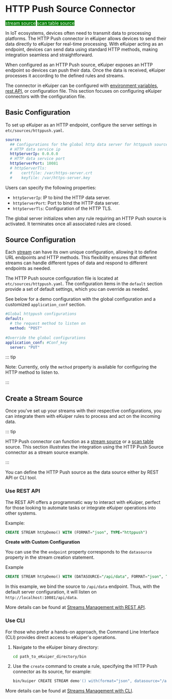 # HTTP Push Source Connector

<span style="background:green;color:white;">stream source</span>
<span style="background:green;color:white">scan table source</span>

In IoT ecosystems, devices often need to transmit data to processing platforms. The HTTP Push connector in eKuiper allows devices to send their data directly to eKuiper for real-time processing. With eKuiper acting as an endpoint, devices can send data using standard HTTP methods, making integration seamless and straightforward.

When configured as an HTTP Push source, eKuiper exposes an HTTP endpoint so devices can push their data. Once the data is received, eKuiper processes it according to the defined rules and streams.

The connector in eKuiper can be configured with [environment variables](../../../configuration/configuration.md#environment-variable-syntax), [rest API](../../../api/restapi/configKey.md), or configuration file. This section focuses on configuring eKuiper connectors with the configuration file. 

## Basic Configuration

To set up eKuiper as an HTTP endpoint, configure the server settings in `etc/sources/httppush.yaml`.

```yaml
source:
  ## Configurations for the global http data server for httppush source
  # HTTP data service ip
  httpServerIp: 0.0.0.0
  # HTTP data service port
  httpServerPort: 10081
  # httpServerTls:
  #    certfile: /var/https-server.crt
  #    keyfile: /var/https-server.key
```

Users can specify the following properties:

- `httpServerIp`: IP to bind the HTTP data server.
- `httpServerPort`: Port to bind the HTTP data server.
- `httpServerTls`: Configuration of the HTTP TLS.

The global server initializes when any rule requiring an HTTP Push source is activated. It terminates once all associated rules are closed.

## Source Configuration

Each [stream](../../streams/overview.md) can have its own unique configuration, allowing it to define URL endpoints and HTTP methods. This flexibility ensures that different streams can handle different types of data and respond to different endpoints as needed.

The HTTP Push source configuration file is located at `etc/sources/httppush.yaml`. The configuration items in the `default` section provide a set of default settings, which you can override as needed.

See below for a demo configuration with the global configuration and a customized `application_conf` section. 

```yaml
#Global httppush configurations
default:
  # the request method to listen on
  method: "POST"
    
#Override the global configurations
application_conf: #Conf_key
  server: "PUT"
```

::: tip

Note: Currently, only the `method` property is available for configuring the HTTP method to listen to.

:::

## Create a Stream Source

Once you've set up your streams with their respective configurations, you can integrate them with eKuiper rules to process and act on the incoming data.

::: tip

HTTP Push connector can function as a [stream source](../../streams/overview.md) or a [scan table](../../tables/scan.md) source. This section illustrates the integration using the HTTP Push Source connector as a stream source example.

:::

You can define the HTTP Push source as the data source either by REST API or CLI tool. 

### Use REST API

The REST API offers a programmatic way to interact with eKuiper, perfect for those looking to automate tasks or integrate eKuiper operations into other systems.

Example:

```sql
CREATE STREAM httpDemo() WITH (FORMAT="json", TYPE="httppush")
```

**Create with Custom Configuration**

You can use the the `endpoint` property corresponds to the `datasource` property in the stream creation statement.

Example

```sql
CREATE STREAM httpDemo() WITH (DATASOURCE="/api/data", FORMAT="json", TYPE="httppush")
```

In this example, we bind the source to `/api/data` endpoint. Thus, with the default server configuration, it will listen on `http://localhost:10081/api/data`.

More details can be found at [Streams Management with REST API](../../../api/restapi/streams.md).

### Use CLI

For those who prefer a hands-on approach, the Command Line Interface (CLI) provides direct access to eKuiper's operations.

1. Navigate to the eKuiper binary directory:

   ```bash
   cd path_to_eKuiper_directory/bin
   ```

2. Use the `create` command to create a rule, specifying the HTTP Push connector as its source, for example: <!--the command need to be further confirmed-->

   ```bash
   bin/kuiper CREATE STREAM demo'() with(format="json", datasource="/api/data type="httppush")'
   ```

More details can be found at [Streams Management with CLI](../../../api/cli/streams.md).
